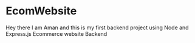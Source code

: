 # EcomWebsite
Hey there I am Aman and this is my first backend project using Node and Express.js
Ecommerce website Backend
